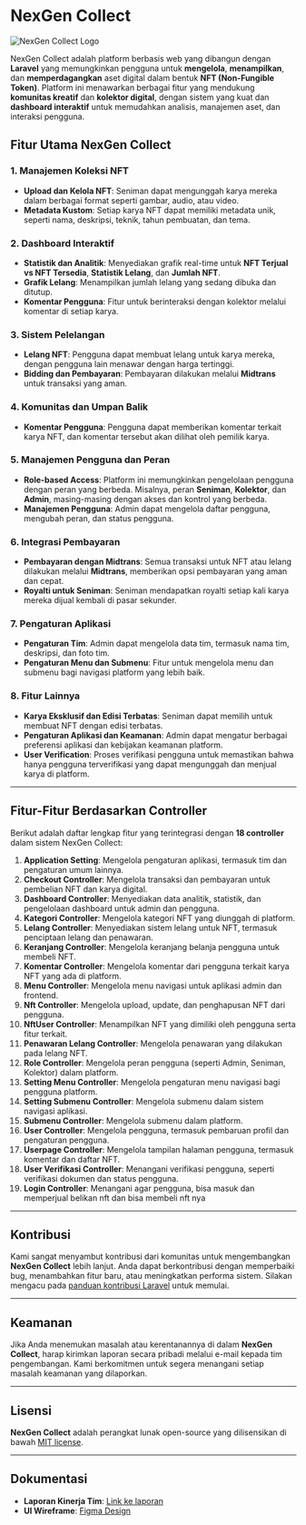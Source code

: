 # NexGen Collect

![NexGen Collect Logo](./assets/media/logos/logoNEXTGEN.png)

NexGen Collect adalah platform berbasis web yang dibangun dengan **Laravel** yang memungkinkan pengguna untuk **mengelola**, **menampilkan**, dan **memperdagangkan** aset digital dalam bentuk **NFT (Non-Fungible Token)**. Platform ini menawarkan berbagai fitur yang mendukung **komunitas kreatif** dan **kolektor digital**, dengan sistem yang kuat dan **dashboard interaktif** untuk memudahkan analisis, manajemen aset, dan interaksi pengguna.

## Fitur Utama NexGen Collect

### 1. Manajemen Koleksi NFT

-   **Upload dan Kelola NFT**: Seniman dapat mengunggah karya mereka dalam berbagai format seperti gambar, audio, atau video.
-   **Metadata Kustom**: Setiap karya NFT dapat memiliki metadata unik, seperti nama, deskripsi, teknik, tahun pembuatan, dan tema.

### 2. Dashboard Interaktif

-   **Statistik dan Analitik**: Menyediakan grafik real-time untuk **NFT Terjual vs NFT Tersedia**, **Statistik Lelang**, dan **Jumlah NFT**.
-   **Grafik Lelang**: Menampilkan jumlah lelang yang sedang dibuka dan ditutup.
-   **Komentar Pengguna**: Fitur untuk berinteraksi dengan kolektor melalui komentar di setiap karya.

### 3. Sistem Pelelangan

-   **Lelang NFT**: Pengguna dapat membuat lelang untuk karya mereka, dengan pengguna lain menawar dengan harga tertinggi.
-   **Bidding dan Pembayaran**: Pembayaran dilakukan melalui **Midtrans** untuk transaksi yang aman.

### 4. Komunitas dan Umpan Balik

-   **Komentar Pengguna**: Pengguna dapat memberikan komentar terkait karya NFT, dan komentar tersebut akan dilihat oleh pemilik karya.

### 5. Manajemen Pengguna dan Peran

-   **Role-based Access**: Platform ini memungkinkan pengelolaan pengguna dengan peran yang berbeda. Misalnya, peran **Seniman**, **Kolektor**, dan **Admin**, masing-masing dengan akses dan kontrol yang berbeda.
-   **Manajemen Pengguna**: Admin dapat mengelola daftar pengguna, mengubah peran, dan status pengguna.

### 6. Integrasi Pembayaran

-   **Pembayaran dengan Midtrans**: Semua transaksi untuk NFT atau lelang dilakukan melalui **Midtrans**, memberikan opsi pembayaran yang aman dan cepat.
-   **Royalti untuk Seniman**: Seniman mendapatkan royalti setiap kali karya mereka dijual kembali di pasar sekunder.

### 7. Pengaturan Aplikasi

-   **Pengaturan Tim**: Admin dapat mengelola data tim, termasuk nama tim, deskripsi, dan foto tim.
-   **Pengaturan Menu dan Submenu**: Fitur untuk mengelola menu dan submenu bagi navigasi platform yang lebih baik.

### 8. Fitur Lainnya

-   **Karya Eksklusif dan Edisi Terbatas**: Seniman dapat memilih untuk membuat NFT dengan edisi terbatas.
-   **Pengaturan Aplikasi dan Keamanan**: Admin dapat mengatur berbagai preferensi aplikasi dan kebijakan keamanan platform.
-   **User Verification**: Proses verifikasi pengguna untuk memastikan bahwa hanya pengguna terverifikasi yang dapat mengunggah dan menjual karya di platform.

---

## Fitur-Fitur Berdasarkan Controller

Berikut adalah daftar lengkap fitur yang terintegrasi dengan **18 controller** dalam sistem NexGen Collect:

1. **Application Setting**: Mengelola pengaturan aplikasi, termasuk tim dan pengaturan umum lainnya.
2. **Checkout Controller**: Mengelola transaksi dan pembayaran untuk pembelian NFT dan karya digital.
3. **Dashboard Controller**: Menyediakan data analitik, statistik, dan pengelolaan dashboard untuk admin dan pengguna.
4. **Kategori Controller**: Mengelola kategori NFT yang diunggah di platform.
5. **Lelang Controller**: Menyediakan sistem lelang untuk NFT, termasuk penciptaan lelang dan penawaran.
6. **Keranjang Controller**: Mengelola keranjang belanja pengguna untuk membeli NFT.
7. **Komentar Controller**: Mengelola komentar dari pengguna terkait karya NFT yang ada di platform.
8. **Menu Controller**: Mengelola menu navigasi untuk aplikasi admin dan frontend.
9. **Nft Controller**: Mengelola upload, update, dan penghapusan NFT dari pengguna.
10. **NftUser Controller**: Menampilkan NFT yang dimiliki oleh pengguna serta fitur terkait.
11. **Penawaran Lelang Controller**: Mengelola penawaran yang dilakukan pada lelang NFT.
12. **Role Controller**: Mengelola peran pengguna (seperti Admin, Seniman, Kolektor) dalam platform.
13. **Setting Menu Controller**: Mengelola pengaturan menu navigasi bagi pengguna platform.
14. **Setting Submenu Controller**: Mengelola submenu dalam sistem navigasi aplikasi.
15. **Submenu Controller**: Mengelola submenu dalam platform.
16. **User Controller**: Mengelola pengguna, termasuk pembaruan profil dan pengaturan pengguna.
17. **Userpage Controller**: Mengelola tampilan halaman pengguna, termasuk komentar dan daftar NFT.
18. **User Verifikasi Controller**: Menangani verifikasi pengguna, seperti verifikasi dokumen dan status pengguna.
19. **Login Controller**: Menangani agar pengguna, bisa masuk dan memperjual belikan nft dan bisa membeli nft nya

---

## Kontribusi

Kami sangat menyambut kontribusi dari komunitas untuk mengembangkan **NexGen Collect** lebih lanjut. Anda dapat berkontribusi dengan memperbaiki bug, menambahkan fitur baru, atau meningkatkan performa sistem. Silakan mengacu pada [panduan kontribusi Laravel](https://laravel.com/docs/contributions) untuk memulai.

---

## Keamanan

Jika Anda menemukan masalah atau kerentanannya di dalam **NexGen Collect**, harap kirimkan laporan secara pribadi melalui e-mail kepada tim pengembangan. Kami berkomitmen untuk segera menangani setiap masalah keamanan yang dilaporkan.

---

## Lisensi

**NexGen Collect** adalah perangkat lunak open-source yang dilisensikan di bawah [MIT license](https://opensource.org/licenses/MIT).

---

## Dokumentasi

-   **Laporan Kinerja Tim**: [Link ke laporan](https://docs.google.com/document/d/1ubQxztUjDL01j7VQo7ZyeAz0gOldz3H8AP2fOYGDQKI/edit?usp=sharing)
-   **UI Wireframe**: [Figma Design](https://www.figma.com/design/DrsKr2reDDyiaIhqzRHgBm/PWBF?node-id=0-1&p=f&t=sKoYEcibjvtgmnXn-0)
